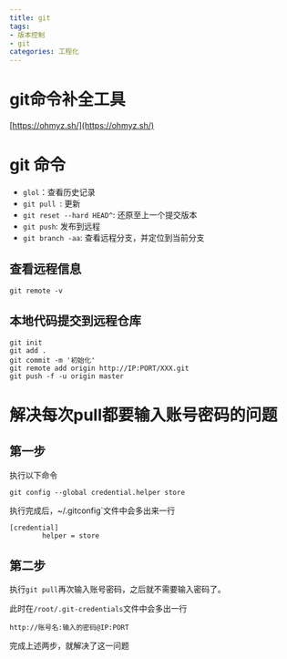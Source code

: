 ```yaml
---
title: git
tags: 
- 版本控制
- git
categories: 工程化
---
```




# git命令补全工具

[https://ohmyz.sh/](https://ohmyz.sh/)



# git 命令

- `glol`：查看历史记录
- `git pull `: 更新
- `git reset --hard HEAD^`: 还原至上一个提交版本
- `git push`: 发布到远程
- `git branch -aa`: 查看远程分支，并定位到当前分支



## 查看远程信息

```shell
git remote -v
```



## 本地代码提交到远程仓库

```shell
git init
git add .
git commit -m '初始化'
git remote add origin http://IP:PORT/XXX.git
git push -f -u origin master
```





# 解决每次pull都要输入账号密码的问题

## 第一步

执行以下命令

```shell
git config --global credential.helper store
```

执行完成后，~/.gitconfig`文件中会多出来一行

```shell
[credential]
        helper = store
```

## 第二步

执行`git pull`再次输入账号密码，之后就不需要输入密码了。

此时在`/root/.git-credentials`文件中会多出一行

```shell
http://账号名:输入的密码@IP:PORT
```



完成上述两步，就解决了这一问题